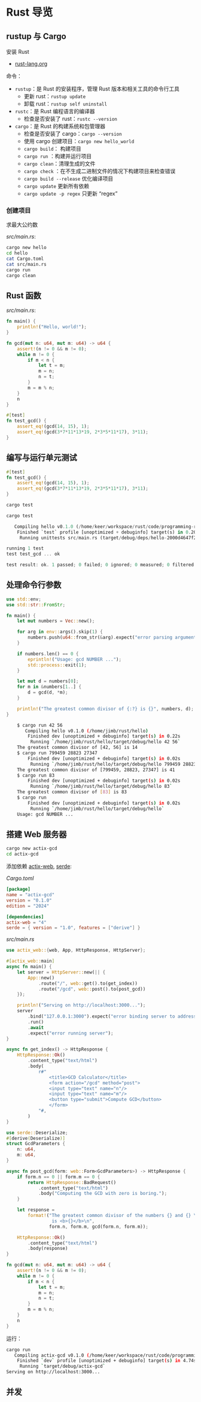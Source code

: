 # Rust 导览
## rustup 与 Cargo
安装 Rust

- [rust-lang.org](https://www.rust-lang.org/learn/get-started)

命令：

- `rustup`：是 Rust 的安装程序，管理 Rust 版本和相关工具的命令行工具
  - 更新 rust：`rustup update`
  - 卸载 rust：`rustup self uninstall`
- `rustc`：是 Rust 编程语言的编译器
  - 检查是否安装了 rust：`rustc --version`
- `cargo`：是 Rust 的构建系统和包管理器
  - 检查是否安装了 cargo：`cargo --version`
  - 使用 cargo 创建项目：`cargo new hello_world`
  - `cargo build`： 构建项目
  - `cargo run` ：构建并运行项目
  - `cargo clean`：清理生成的文件 
  - `cargo check` ：在不生成二进制文件的情况下构建项目来检查错误
  - `cargo build --release` 优化编译项目
  - `cargo update` 更新所有依赖
  - `cargo update -p regex` 只更新 “regex”

### 创建项目

求最大公约数


*src/main.rs*:

```sh
cargo new hello
cd hello
cat Cargo.toml
cat src/main.rs
cargo run
cargo clean
```
## Rust 函数
*src/main.rs*:

```rs
fn main() {
    println!("Hello, world!");
}

fn gcd(mut n: u64, mut m: u64) -> u64 {
    assert!(n != 0 && m != 0);
    while m != 0 {
        if m < n {
            let t = m;
            m = n;
            n = t;
        }
        m = m % n;
    }
    n
}

#[test]
fn test_gcd() {
    assert_eq!(gcd(14, 15), 1);
    assert_eq!(gcd(3*7*11*13*19, 2*3*5*11*17), 3*11);
}
```
## 编写与运行单元测试
```rs
#[test]
fn test_gcd() {
    assert_eq!(gcd(14, 15), 1);
    assert_eq!(gcd(3*7*11*13*19, 2*3*5*11*17), 3*11);
}
```
```sh
cargo test
```
```rs
cargo test

   Compiling hello v0.1.0 (/home/keer/workspace/rust/code/programming-rust/ch02/hello)
    Finished `test` profile [unoptimized + debuginfo] target(s) in 0.20s
     Running unittests src/main.rs (target/debug/deps/hello-2000d4647f273517)

running 1 test
test test_gcd ... ok

test result: ok. 1 passed; 0 failed; 0 ignored; 0 measured; 0 filtered out; finished in 0.00s
```



## 处理命令行参数
```rs
use std::env;
use std::str::FromStr;

fn main() {
    let mut numbers = Vec::new();

    for arg in env::args().skip(1) {
        numbers.push(u64::from_str(&arg).expect("error parsing argument"));
    }

    if numbers.len() == 0 {
        eprintln!("Usage: gcd NUMBER ...");
        std::process::exit(1);
    }

    let mut d = numbers[0];
    for m in &numbers[1..] {
        d = gcd(d, *m);
    }

    println!("The greatest common divisor of {:?} is {}", numbers, d);
}
```
```sh
    $ cargo run 42 56
       Compiling hello v0.1.0 (/home/jimb/rust/hello)
        Finished dev [unoptimized + debuginfo] target(s) in 0.22s
         Running `/home/jimb/rust/hello/target/debug/hello 42 56`
    The greatest common divisor of [42, 56] is 14
    $ cargo run 799459 28823 27347
        Finished dev [unoptimized + debuginfo] target(s) in 0.02s
         Running `/home/jimb/rust/hello/target/debug/hello 799459 28823 27347`
    The greatest common divisor of [799459, 28823, 27347] is 41
    $ cargo run 83
        Finished dev [unoptimized + debuginfo] target(s) in 0.02s
         Running `/home/jimb/rust/hello/target/debug/hello 83`
    The greatest common divisor of [83] is 83
    $ cargo run
        Finished dev [unoptimized + debuginfo] target(s) in 0.02s
         Running `/home/jimb/rust/hello/target/debug/hello`
    Usage: gcd NUMBER ...
```

## 搭建 Web 服务器
```sh
cargo new actix-gcd
cd actix-gcd
```
添加依赖 [actix-web](https://crates.io/crates/actix-web), [serde](https://crates.io/crates/serde):

*Cargo.toml*

```toml
[package]
name = "actix-gcd"
version = "0.1.0"
edition = "2024"

[dependencies]
actix-web = "4"
serde = { version = "1.0", features = ["derive"] }
```

*src/main.rs*
```rs
use actix_web::{web, App, HttpResponse, HttpServer};

#[actix_web::main]
async fn main() {
    let server = HttpServer::new(|| {
        App::new()
            .route("/", web::get().to(get_index))
            .route("/gcd", web::post().to(post_gcd))
    });

    println!("Serving on http://localhost:3000...");
    server
        .bind("127.0.0.1:3000").expect("error binding server to address")
        .run()
        .await
        .expect("error running server");
}

async fn get_index() -> HttpResponse {
    HttpResponse::Ok()
        .content_type("text/html")
        .body(
            r#"
                <title>GCD Calculator</title>
                <form action="/gcd" method="post">
                <input type="text" name="n"/>
                <input type="text" name="m"/>
                <button type="submit">Compute GCD</button>
                </form>
            "#,
        )
}

use serde::Deserialize;
#[derive(Deserialize)]
struct GcdParameters {
    n: u64,
    m: u64,
}

async fn post_gcd(form: web::Form<GcdParameters>) -> HttpResponse {
    if form.n == 0 || form.m == 0 {
        return HttpResponse::BadRequest()
            .content_type("text/html")
            .body("Computing the GCD with zero is boring.");
    }

    let response =
        format!("The greatest common divisor of the numbers {} and {} \
                 is <b>{}</b>\n",
                form.n, form.m, gcd(form.n, form.m));

    HttpResponse::Ok()
        .content_type("text/html")
        .body(response)
}

fn gcd(mut n: u64, mut m: u64) -> u64 {
    assert!(n != 0 && m != 0);
    while m != 0 {
        if m < n {
            let t = m;
            m = n;
            n = t;
        }
        m = m % n;
    }
    n
}
```

运行：
```sh
cargo run
   Compiling actix-gcd v0.1.0 (/home/keer/workspace/rust/code/programming-rust/ch02/actix-gcd)
    Finished `dev` profile [unoptimized + debuginfo] target(s) in 4.74s
     Running `target/debug/actix-gcd`
Serving on http://localhost:3000...
```
## 并发

